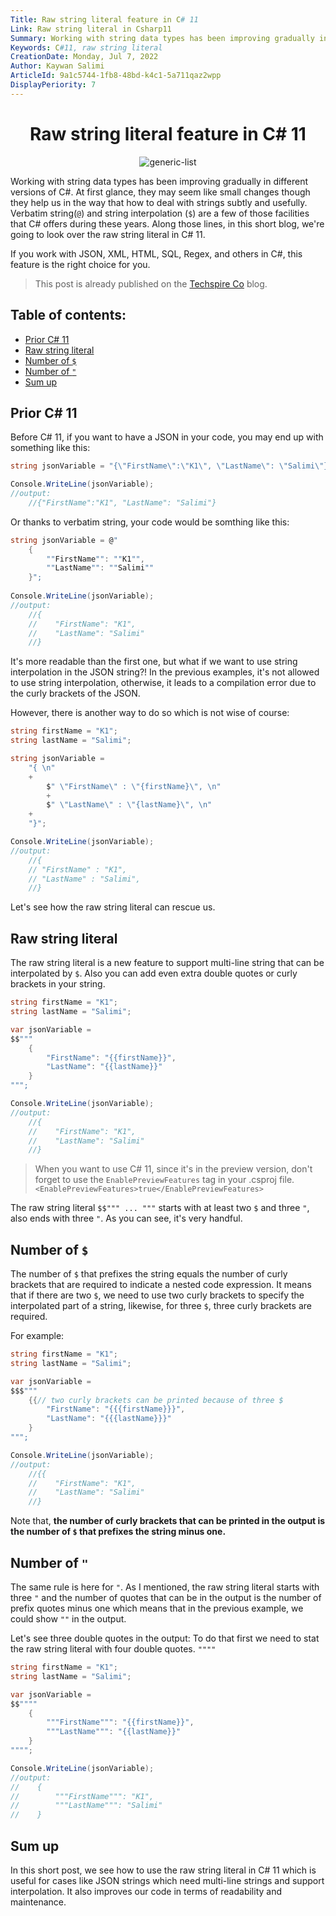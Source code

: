 ```yaml
---
Title: Raw string literal feature in C# 11
Link: Raw string literal in Csharp11
Summary: Working with string data types has been improving gradually in different versions of C#. At first glance, they may seem like small changes though they help us in the way that how to deal with strings subtly and usefully. Verbatim string(`@`) and string interpolation (`$`) are a few of those facilities that C# offers during these years. Along those lines, in this short blog, we're going to look over the raw string literal in C# 11.
Keywords: C#11, raw string literal
CreationDate: Monday, Jul 7, 2022
Author: Kaywan Salimi
ArticleId: 9a1c5744-1fb8-48bd-k4c1-5a711qaz2wpp
DisplayPeriority: 7
---
```


<div align="center">

# Raw string literal feature in C# 11

</div>
<div align="center">

  ![generic-list](/data/Images/raw-string-literal.png)
  
</div>



Working with string data types has been improving gradually in different versions of C#. At first glance, they may seem like small changes though they help us in the way that how to deal with strings subtly and usefully. Verbatim string(`@`) and string interpolation (`$`) are a few of those facilities that C# offers during these years. Along those lines, in this short blog, we're going to look over the raw string literal in C# 11. 

If you work with JSON, XML, HTML, SQL, Regex, and others in C#, this feature is the right choice for you.

> This post is already published on the [Techspire Co](https://techspire.nl/raw-string-literal-feature-in-csharp11/) blog.
## Table of contents:

* [Prior C# 11](#prior-c-11)
* [Raw string literal](#raw-string-literal)
* [Number of `$`](#number-of)
* [Number of `"`](#number-of-1)
* [Sum up](#sum-up)

## Prior C# 11

Before C# 11, if you want to have a JSON in your code, you may end up with something like this:

```csharp
string jsonVariable = "{\"FirstName\":\"K1\", \"LastName\": \"Salimi\"}";

Console.WriteLine(jsonVariable);
//output:
	//{"FirstName":"K1", "LastName": "Salimi"}

``` 

Or thanks to verbatim string, your code would be somthing like this:

```csharp
string jsonVariable = @"
    {
        ""FirstName"": ""K1"", 
        ""LastName"": ""Salimi""
    }";
    
Console.WriteLine(jsonVariable);
//output:
    //{
    //    "FirstName": "K1",
    //    "LastName": "Salimi"
    //}
```
It's more readable than the first one, but what if we want to use string interpolation in the JSON string?! In the previous examples, it's not allowed to use string interpolation, otherwise, it leads to a compilation error due to the curly brackets of the JSON.

However, there is another way to do so which is not wise of course:

```csharp
string firstName = "K1";
string lastName = "Salimi";

string jsonVariable = 
    "{ \n"
    +
        $" \"FirstName\" : \"{firstName}\", \n"
        +
        $" \"LastName\" : \"{lastName}\", \n" 
    +
    "}";

Console.WriteLine(jsonVariable);
//output:
	//{ 
	// "FirstName" : "K1", 
	// "LastName" : "Salimi", 
	//}
```

Let's see how the raw string literal can rescue us.

## Raw string literal
The raw string literal is a new feature to support multi-line string that can be interpolated by `$`. Also you can add even extra double quotes or curly brackets in your string.

```csharp
string firstName = "K1";
string lastName = "Salimi";

var jsonVariable =
$$"""
    {
        "FirstName": "{{firstName}}",
        "LastName": "{{lastName}}"
    }
""";

Console.WriteLine(jsonVariable);
//output:
    //{
    //    "FirstName": "K1",
    //    "LastName": "Salimi"
    //}
```

> When you want to use C# 11, since it's in the preview version, don't forget to use the `EnablePreviewFeatures` tag in your .csproj file. 
> `<EnablePreviewFeatures>true</EnablePreviewFeatures>`

The raw string literal `$$""" ... """` starts with at least two `$` and three `"`, also ends with three `"`. As you can see, it's very handful.

## Number of `$`
The number of `$` that prefixes the string equals the number of curly brackets that are required to indicate a nested code expression. It means that if there are two `$`, we need to use two curly brackets to specify the interpolated part of a string, likewise, for three `$`, three curly brackets are required.

For example:

```csharp
string firstName = "K1";
string lastName = "Salimi";

var jsonVariable =
$$$"""
    {{// two curly brackets can be printed because of three $
        "FirstName": "{{{firstName}}}",
        "LastName": "{{{lastName}}}"
    }
""";

Console.WriteLine(jsonVariable);
//output:
    //{{
    //    "FirstName": "K1",
    //    "LastName": "Salimi"
    //}
```
Note that, **the number of curly brackets that can be printed in the output is the number of `$` that prefixes the string minus one.**

## Number of `"`
The same rule is here for `"`. As I mentioned, the raw string literal starts with three `"` and the number of quotes that can be in the output is the number of prefix quotes minus one which means that in the previous example, we could show `""` in the output.

Let's see three double quotes in the output:
To do that first we need to stat the raw string literal with four double quotes. `""""`

```csharp
string firstName = "K1";
string lastName = "Salimi";

var jsonVariable =
$$""""
    {
        """FirstName""": "{{firstName}}",
        """LastName""": "{{lastName}}"
    }
"""";

Console.WriteLine(jsonVariable);
//output:
//    {
//        """FirstName""": "K1",
//        """LastName""": "Salimi"
//    }
```

## Sum up
In this short post, we see how to use the raw string literal in C# 11 which is useful for cases like JSON strings which need multi-line strings and support interpolation. It also improves our code in terms of readability and maintenance.


